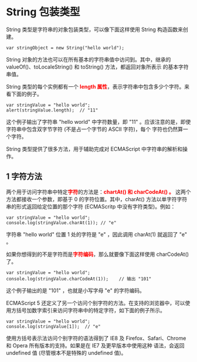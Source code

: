 # String 包装类型

String 类型是字符串的对象包装类型，可以像下面这样使用 String 构造函数来创建。

    var stringObject = new String("hello world");

String 对象的方法也可以在所有基本的字符串值中访问到。其中，继承的 valueOf()、toLocaleString() 和 toString() 方法，都返回对象所表示
的基本字符串值。

String 类型的每个实例都有一个 <span style="color: red;font-weight: bold">length 属性</span>，表示字符串中包含多少个字符。来看下面的例子。

    var stringValue = "hello world";
    alert(stringValue.length);  // "11"

这个例子输出了字符串 "hello world" 中字符数量，即 "11" 。应该注意的是，即使字符串中包含双字节字符 (不是占一个字节的 ASCII 字符)，每个
字符也仍然算一个字符。

String 类型提供了很多方法，用于辅助完成对 ECMAScript 中字符串的解析和操作。

## 1 字符方法

两个用于访问字符串中特定<span style="color: red;font-weight: bold">字符</span>的方法是：<span style="color: red;font-weight: bold">chartAt() 和 charCodeAt() 。</span>
这两个方法都接收一个参数，即基于 0 的字符位置。其中，charAt() 方法以单字符字符串的形式返回给定位置的那个字符 (ECMAScritp 中没有字符类型)。例如：

    var stringValue = "hello world";
    console.log(stringValue.charAt(1)); // "e"

字符串 "hello world" 位置 1 处的字符是 "e" ，因此调用 charAt(1) 就返回了 "e" 。

如果你想得到的不是字符而是<span style="color: red;font-weight: bold">字符编码</span>，那么就要像下面这样使用 charCodeAt() 了。

    var stringValue = "hello world";
    console.log(stringValue.charCodeAt(1));    // 输出 "101"

这个例子输出的是 "101" ，也就是小写字母 "e" 的字符编码。

ECMAScript 5 还定义了另一个访问个别字符的方法。在支持的浏览器中，可以使用方括号加数字索引来访问字符串中的特定字符，如下面的例子所示。

    var stringValue = "hello world";
    console.log(stringValue[1]);  // "e"

使用方括号表示法访问个别字符的语法得到了 IE8 及 Firefox、Safari、Chrome 和 Opera 所有版本的支持。如果是在 IE7 及更早版本中使用这种
语法，会返回 undefined 值 (尽管根本不是特殊的 undefined 值)。
